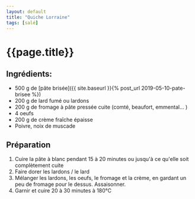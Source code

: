```yaml
---
layout: default
title: "Quiche Lorraine"
tags: [salé]
---
```


# {{page.title}}

## Ingrédients:
* 500 g de [pâte brisée]({{ site.baseurl }}{% post_url 2019-05-10-pate-brisee %})
* 200 g de lard fumé ou lardons
* 200 g de fromage à pâte pressée cuite (comté, beaufort, emmental... )
* 4 oeufs
* 200 g de crème fraîche épaisse
* Poivre, noix de muscade

## Préparation
1. Cuire la pâte à blanc pendant 15 à 20 minutes ou jusqu'à ce qu'elle soit complètement cuite
2. Faire dorer les lardons / le lard
3. Mélanger les lardons, les oeufs, le fromage et la crème, en gardant un peu de fromage pour le dessus. Assaisonner.
4. Garnir et cuire 20 à 30 minutes à 180°C
